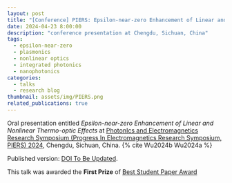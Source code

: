 ```yaml
---
layout: post
title: "[Conference] PIERS: Epsilon-near-zero Enhancement of Linear and Nonlinear Thermo-optic Effects"
date: 2024-04-23 8:00:00
description: "conference presentation at Chengdu, Sichuan, China"
tags: 
  - epsilon-near-zero
  - plasmonics
  - nonlinear optics
  - integrated photonics
  - nanophotonics
categories: 
  - talks
  - research blog
thumbnail: assets/img/PIERS.png
related_publications: true
---
```


Oral presentation entitled *Epsilon-near-zero Enhancement of Linear and Nonlinear Thermo-optic Effects* at [PhotonIcs and Electromagnetics Research Symposium (Progress In Electromagnetics Research Symposium, PIERS) 2024](https://[opg.optica.org/conference.cfm?meetingid=124&yr=2022](https://cd2024.piers.org/)), Chengdu, Sichuan, China. {% cite Wu2024b Wu2024a %}

Published version: [DOI To Be Updated](https://doi.org/10.1364/CLEO_SI.2022.STh5E.6). 

This talk was awarded the **First Prize** of [Best Student Paper Award](https://piers.org/awards/best-studend-paper.html)